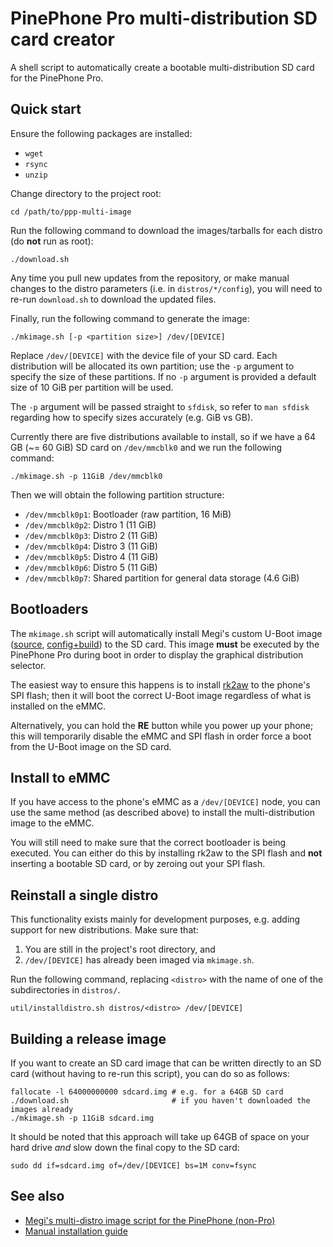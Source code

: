 # PinePhone Pro multi-distribution SD card creator

A shell script to automatically create a bootable multi-distribution SD card
for the PinePhone Pro.

## Quick start

Ensure the following packages are installed:

* `wget`
* `rsync`
* `unzip`

Change directory to the project root:

```shell
cd /path/to/ppp-multi-image
```

Run the following command to download the images/tarballs for each distro (do
**not** run as root):

```shell
./download.sh
```

Any time you pull new updates from the repository, or make manual changes to
the distro parameters (i.e. in `distros/*/config`), you will need to re-run
`download.sh` to download the updated files.

Finally, run the following command to generate the image:

```shell
./mkimage.sh [-p <partition size>] /dev/[DEVICE]
```

Replace `/dev/[DEVICE]` with the device file of your SD card. Each distribution
will be allocated its own partition; use the `-p` argument to specify the size
of these partitions. If no `-p` argument is provided a default size of 10 GiB
per partition will be used.

The `-p` argument will be passed straight to `sfdisk`, so refer to `man sfdisk`
regarding how to specify sizes accurately (e.g. GiB vs GB).

Currently there are five distributions available to install, so if we have a
64 GB (~= 60 GiB) SD card on `/dev/mmcblk0` and we run the following command:

```shell
./mkimage.sh -p 11GiB /dev/mmcblk0
```

Then we will obtain the following partition structure:

* `/dev/mmcblk0p1`: Bootloader (raw partition, 16 MiB)
* `/dev/mmcblk0p2`: Distro 1 (11 GiB)
* `/dev/mmcblk0p3`: Distro 2 (11 GiB)
* `/dev/mmcblk0p4`: Distro 3 (11 GiB)
* `/dev/mmcblk0p5`: Distro 4 (11 GiB)
* `/dev/mmcblk0p6`: Distro 5 (11 GiB)
* `/dev/mmcblk0p7`: Shared partition for general data storage (4.6 GiB)

## Bootloaders

The `mkimage.sh` script will automatically install Megi's custom U-Boot image
([source](https://xff.cz/git/u-boot/tree/?h=ppp-2023.07),
[config+build](https://xff.cz/kernels/bootloaders-2024.04/ppp.tar.gz)) to
the SD card. This image **must** be executed by the PinePhone Pro during boot in
order to display the graphical distribution selector.

The easiest way to ensure this happens is to install
[rk2aw](https://xnux.eu/rk2aw/) to the phone's SPI flash; then it will boot the
correct U-Boot image regardless of what is installed on the eMMC.

Alternatively, you can hold the **RE** button while you power up your phone; this
will temporarily disable the eMMC and SPI flash in order force a boot from
the U-Boot image on the SD card.

## Install to eMMC

If you have access to the phone's eMMC as a `/dev/[DEVICE]` node, you can use
the same method (as described above) to install the multi-distribution image
to the eMMC.

You will still need to make sure that the correct bootloader is being executed.
You can either do this by installing rk2aw to the SPI flash and **not**
inserting a bootable SD card, or by zeroing out your SPI flash.

## Reinstall a single distro

This functionality exists mainly for development purposes, e.g. adding support
for new distributions. Make sure that:

1. You are still in the project's root directory, and
2. `/dev/[DEVICE]` has already been imaged via `mkimage.sh`.

Run the following command, replacing `<distro>` with the name of one of the
subdirectories in `distros/`.

```shell
util/installdistro.sh distros/<distro> /dev/[DEVICE]
```

## Building a release image

If you want to create an SD card image that can be written directly to an SD
card (without having to re-run this script), you can do so as follows:

```shell
fallocate -l 64000000000 sdcard.img # e.g. for a 64GB SD card
./download.sh                       # if you haven't downloaded the images already
./mkimage.sh -p 11GiB sdcard.img
```

It should be noted that this approach will take up 64GB of space on your hard
drive _and_ slow down the final copy to the SD card:

```shell
sudo dd if=sdcard.img of=/dev/[DEVICE] bs=1M conv=fsync
```

## See also

* [Megi's multi-distro image script for the PinePhone (non-Pro)](https://xff.cz/git/pinephone-multi-boot)
* [Manual installation guide](https://pine64.org/documentation/PinePhone_Pro/Software/Multi-distribution_image/)
